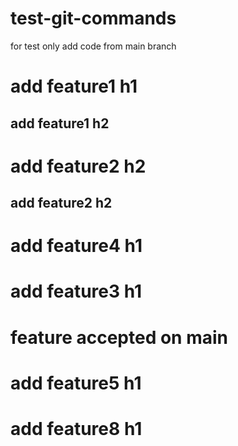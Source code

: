 # test-git-commands
for test only
add code from main branch
<h1>add feature1 h1</h1>
<h2> add feature1 h2</h2>
<h1>add feature2 h2</h1>
<h2>add feature2 h2</h2>
<h1>add feature4 h1</h1>
<h1>add feature3 h1</h1>
<h1>feature accepted on main</h1>
<h1>add feature5 h1</h1>
<h1>add feature8 h1</h1>
